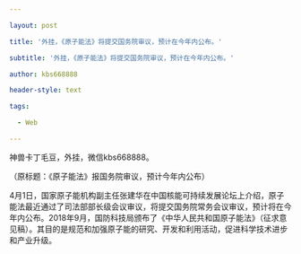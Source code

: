 ---
layout: post
title: '外挂，《原子能法》将提交国务院审议，预计在今年内公布。'
subtitle: '外挂，《原子能法》将提交国务院审议，预计在今年内公布。'
author: kbs668888
header-style: text
tags:
  - Web
---
神兽卡丁毛豆，外挂，微信kbs668888。

（原标题：《原子能法》报国务院审议，预计今年内公布）

4月1日，国家原子能机构副主任张建华在中国核能可持续发展论坛上介绍，原子能法最近通过了司法部部长级会议审议，将提交国务院常务会议审议，预计将在今年内公布。2018年9月，国防科技局颁布了《中华人民共和国原子能法》（征求意见稿）。其目的是规范和加强原子能的研究、开发和利用活动，促进科学技术进步和产业升级。

